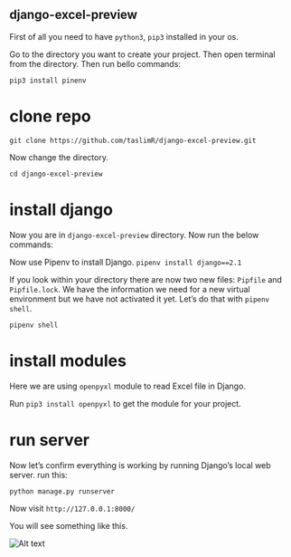 ## django-excel-preview

First of all you need to have  `python3`, `pip3` installed in your os.

Go to the directory you want to create your project. Then open terminal from the directory.
Then run bello commands:

```pip3 install pinenv```

# clone repo

```git clone https://github.com/taslimR/django-excel-preview.git```

Now change the directory.

```cd django-excel-preview```

# install django

Now you are in `django-excel-preview` directory. Now run the below commands:

Now use Pipenv to install Django.
```pipenv install django==2.1```

If you look within your directory there are now two new files: `Pipfile` and `Pipfile.lock`. We have the information we need for a new virtual environment but we have not activated it yet. Let’s do that with `pipenv shell`.

```pipenv shell```

# install modules

Here we are using `openpyxl` module to read Excel file in Django.

Run ```pip3 install openpyxl``` to get the module for your project.

# run server

Now let’s confirm everything is working by running Django’s local web server. run this:

```python manage.py runserver```

Now  visit `http://127.0.0.1:8000/`

You will see something like this.

![Alt text](https://i.ibb.co/4PV54d8/Screenshot-from-2018-12-31-15-15-39.png?raw=true "django-excel-preview") 
